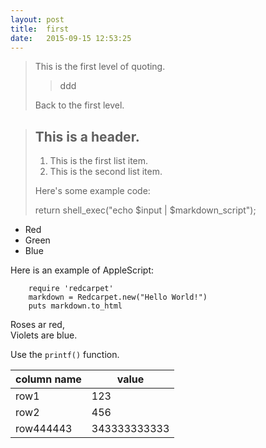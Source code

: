 ```yaml
---
layout: post
title:  first
date:   2015-09-15 12:53:25
---
```


> This is the first level of quoting.
>
>> ddd
>
> Back to the first level.

> ## This is a header.
> 
> 1.   This is the first list item.
> 2.   This is the second list item.
> 
> Here's some example code:
> 
> return shell_exec("echo $input | $markdown_script");
*   Red
*   Green
*   Blue

Here is an example of AppleScript:
```
    require 'redcarpet'
    markdown = Redcarpet.new("Hello World!")
    puts markdown.to_html
```
    
Roses ar red,  
Violets are blue.

Use the `printf()` function.

column name | value
------------|-------
row1| 123
row2| 456
row444443| 343333333333
